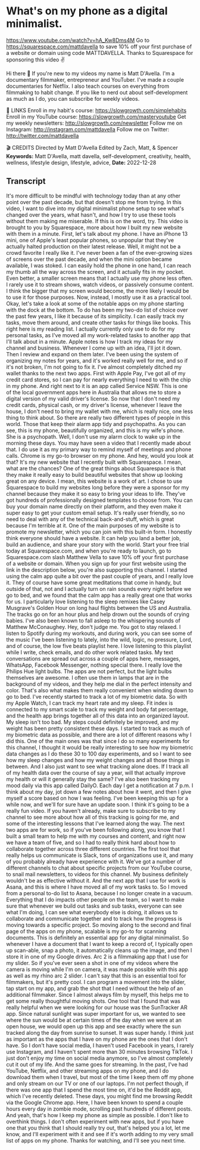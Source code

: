 # What's on my phone as a digital minimalist.
https://www.youtube.com/watch?v=hA_Kw8Dms4M
Go to https://squarespace.com/mattdavella to save 10% off your first purchase of a website or domain using code MATTDAVELLA. Thanks to Squarespace for sponsoring this video ✌️

Hi there 👋 If you're new to my videos my name is Matt D'Avella. I'm a documentary filmmaker, entrepreneur and YouTuber. I've made a couple documentaries for Netflix. I also teach courses on everything from filmmaking to habit change. If you like to nerd out about self-development as much as I do, you can subscribe for weekly videos.

🔗 LINKS
Enroll in my habit's course:  https://slowgrowth.com/simplehabits
Enroll in my YouTube course:  https://slowgrowth.com/masteryoutube
Get my weekly newsletters:  http://slowgrowth.com/newsletter
Follow me on Instagram:  http://instagram.com/mattdavella
Follow me on Twitter:  http://twitter.com/mattdavella

🎬 CREDITS
Directed by Matt D'Avella
Edited by Zach, Matt, & Spencer
**Keywords:** Matt D'Avella, matt davella, self-development, creativity, health, wellness, lifestyle design, lifestyle, advice, 
**Date:** 2022-12-28

## Transcript
 It's more difficult to be mindful with technology today than at any other point over the past decade, but that doesn't stop me from trying. In this video, I want to dive into my digital minimalist phone setup to see what's changed over the years, what hasn't, and how I try to use these tools without them making me miserable. If this is on the word, try. This video is brought to you by Squarespace, more about how I built my new website with them in a minute. First, let's talk about my phone. I have an iPhone 13 mini, one of Apple's least popular phones, so unpopular that they've actually halted production on their latest release. Well, it might not be a crowd favorite I really like it. I've never been a fan of the ever-growing sizes of screens over the past decade, and when the mini option became available, I was stoked. I can easily hold the phone in one hand, I can reach my thumb all the way across the screen, and it actually fits in my pocket. Even better, a smaller screen means that I actually use my phone less often. I rarely use it to stream shows, watch videos, or passively consume content. I think the bigger that my screen would become, the more likely I would be to use it for those purposes. Now, instead, I mostly use it as a practical tool. Okay, let's take a look at some of the notable apps on my phone starting with the dock at the bottom. To do has been my two-do list of choice over the past few years, I like it because of its simplicity. I can easily track my tasks, move them around, and create other tasks for things like books. This right here is my reading list. I actually currently only use to do for my personal tasks, as I've moved all my work-related tasks to another app that I'll talk about in a minute. Apple notes is how I track my ideas for my channel and business. Whenever I come up with an idea, I'll jot it down. Then I review and expand on them later. I've been using the system of organizing my notes for years, and it's worked really well for me, and so if it's not broken, I'm not going to fix it. I've almost completely ditched my wallet thanks to the next two apps. First with Apple Pay, I've got all of my credit card stores, so I can pay for nearly everything I need to with the chip in my phone. And right next to it is an app called Service NSW. This is one of the local government apps here in Australia that allows me to store a digital version of my valid driver's license. So now that I don't need my credit cards, physical cash, or my driver's license, whenever I leave the house, I don't need to bring my wallet with me, which is really nice, one less thing to think about. So there are really two different types of people in this world. Those that keep their alarm app tidy and psychopaths. As you can see, this is my phone, beautifully organized, and this is my wife's phone. She is a psychopath. Well, I don't use my alarm clock to wake up in the morning these days. You may have seen a video that I recently made about that. I do use it as my primary way to remind myself of meetings and phone calls. Chrome is my go-to browser on my phone. And hey, would you look at that? It's my new website that I recently built with Squarespace. I mean, what are the chances? One of the great things about Squarespace is that they make it really easy to build beautiful websites that show up looking great on any device. I mean, this website is a work of art. I chose to use Squarespace to build my websites long before they were a sponsor for my channel because they make it so easy to bring your ideas to life. They've got hundreds of professionally designed templates to choose from. You can buy your domain name directly on their platform, and they even make it super easy to get your custom email setup. It's really user friendly, so no need to deal with any of the technical back-and-stuff, which is great because I'm terrible at it. One of the main purposes of my website is to promote my newsletter, which you can join with this built-in form. I honestly think everyone should have a website. It can help you land a better job, build an audience, and share your story with the world. Start your free trial today at Squarespace.com, and when you're ready to launch, go to Squarespace.com slash Matthew Vella to save 10% off your first purchase of a website or domain. When you sign up for your first website using the link in the description below, you're also supporting this channel. I started using the calm app quite a bit over the past couple of years, and I really love it. They of course have some great meditations that come in handy, but outside of that, not and I actually turn on rain sounds every night before we go to bed, and we found that the calm app has a really great one that works for us. I particularly love listening to the sleep remixes like Casey Musgrave's Golden Hour on long haul flights between the US and Australia. The tracks go on for an hour plus and help drown out the sounds of crying babies. I've also been known to fall asleep to the whispering sounds of Matthew McConaughey. Hey, don't judge me. You got to stay relaxed. I listen to Spotify during my workouts, and during work, you can see some of the music I've been listening to lately, into the wild, logic, no pressure, Lord, and of course, the low five beats playlist here. I love listening to this playlist while I write, check emails, and do other work related tasks. My text conversations are spread out across a couple of apps here, messages, WhatsApp, Facebook Messenger, nothing special there. I really love the Philips Hue light bulbs. The apps are not perfect, but the light bulbs themselves are awesome. I often use them in lamps that are in the background of my videos, and they help me dial in the perfect intensity and color. That's also what makes them really convenient when winding down to go to bed. I've recently started to track a lot of my biometric data. So with my Apple Watch, I can track my heart rate and my sleep. Fit index is connected to my smart scale to track my weight and body fat percentage, and the health app brings together all of this data into an organized layout. My sleep isn't too bad. My steps could definitely be improved, and my weight has been pretty consistent these days. I started to track as much of my biometric data as possible, and there are a lot of different reasons why I did this. One of the main ones was that since I do so many experiments for this channel, I thought it would be really interesting to see how my biometric data changes as I do these 30 to 100 day experiments, and so I want to see how my sleep changes and how my weight changes and all those things in between. And I also just want to see what tracking alone does. If I track all of my health data over the course of say a year, will that actually improve my health or will it generally stay the same? I've also been tracking my mood daily via this app called DailyO. Each day I get a notification at 7 p.m. I think about my day, jot down a few notes about how it went, and then I give myself a score based on how I was feeling. I've been keeping this up for a while now, and we'll for sure have an update soon. I think it's going to be a really fun video. If you haven't already, make sure to subscribe to my channel to see more about how all of this tracking is going for me, and some of the interesting lessons that I've learned along the way. The next two apps are for work, so if you've been following along, you know that I built a small team to help me with my courses and content, and right now we have a team of five, and so I had to really think hard about how to collaborate together across three different countries. The first tool that really helps us communicate is Slack, tons of organizations use it, and many of you probably already have experience with it. We've got a number of different channels to chat about specific projects from our YouTube course, to snail mail newsletters, to videos for this channel. My business definitely wouldn't be as effective without it. And the next app that I use for work is Asana, and this is where I have moved all of my work tasks to. So I moved from a personal to-do list to Asana, because I no longer create in a vacuum. Everything that I do impacts other people on the team, so I want to make sure that whenever we build out tasks and sub tasks, everyone can see what I'm doing, I can see what everybody else is doing, it allows us to collaborate and communicate together and to track how the progress is moving towards a specific project. So moving along to the second and final page of the apps on my phone, scalable is my go-to for scanning documents. This is definitely an essential app for any digital minimalist. So whenever I have a document that I want to keep a record of, I typically open up scan-able, snap a photo, it automatically cleans up the image, and then I store it in one of my Google drives. Arc 2 is a filmmaking app that I use for my slider. So if you've ever seen a shot in one of my videos where the camera is moving while I'm on camera, it was made possible with this app as well as my rhino arc 2 slider. I can't say that this is an essential tool for filmmakers, but it's pretty cool. I can program a movement into the slider, tap start on my app, and grab the shot that I need without the help of an additional filmmaker. Since I almost always film by myself, this helps me to get some really thoughtful moving shots. One tool that I found that was really helpful when we were looking for our house was the SunTracker AR app. Since natural sunlight was super important for us, we wanted to see where the sun would be at certain times of the day when we were at an open house, we would open up this app and see exactly where the sun tracked along the day from sunrise to sunset. It was super handy. I think just as important as the apps that I have on my phone are the ones that I don't have. So I don't have social media, I haven't used Facebook in years, I rarely use Instagram, and I haven't spent more than 30 minutes browsing TikTok. I just don't enjoy my time on social media anymore, so I've almost completely cut it out of my life. And the same goes for streaming. In the past, I've had YouTube, Netflix, and other streaming apps on my phone, and I do download them when I travel, but most of the time I keep them off my phone and only stream on our TV or one of our laptops. I'm not perfect though, if there was one app that I spend the most time on, it'd be the Reddit app, which I've recently deleted. These days, you might find me browsing Reddit via the Google Chrome app. Here, I have been known to spend a couple hours every day in zombie mode, scrolling past hundreds of different posts. And yeah, that's how I keep my phone as simple as possible. I don't like to overthink things. I don't often experiment with new apps, but if you have one that you think that I should really try out, that's helped you a lot, let me know, and I'll experiment with it and see if it's worth adding to my very small list of apps on my phone. Thanks for watching, and I'll see you next time.
